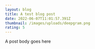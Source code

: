 ```yaml
---
layout: blog
title: A test blog post
date: 2022-06-07T11:01:57.391Z
thumbnail: /images/uploads/deepgram.png
rating: 5
---
```

A post body goes here
